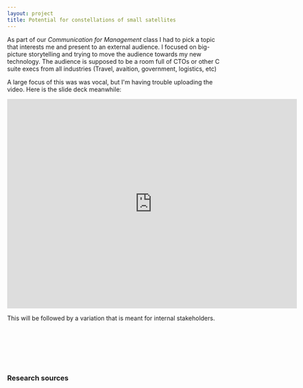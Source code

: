 ```yaml
---
layout: project
title: Potential for constellations of small satellites 
---
```


As part of our _Communication for Management_ class I had to pick a topic that interests me and present to an external audience. I focused on big-picture storytelling and trying to move the audience towards my new technology. The audience is supposed to be a room full of CTOs or other C suite execs from all industries (Travel, avaition, government, logistics, etc)

A large focus of this was was vocal, but I'm having trouble uploading the video. Here is the slide deck meanwhile:

<iframe src="https://coepac-my.sharepoint.com/personal/tejaswaljg14_comp_coep_ac_in/_layouts/15/Doc.aspx?sourcedoc={c088ee53-7830-4475-a2d5-e5c65f186955}&amp;action=embedview&amp;wdAr=1.7777777777777777" width="676px" height="488px" frameborder="0">This is an embedded <a target="_blank" href="https://office.com">Microsoft Office</a> presentation, powered by <a target="_blank" href="https://office.com/webapps">Office</a>.</iframe>

This will be followed by a variation that is meant for internal stakeholders.

<br>
<br>
<br>
<br>
<br>

### Research sources
<div width="676px" height="488px"><div id="notion2embed" class="cleanslate"></div><script src="https://notion2embed.com/v1/s4w45eiv" width="676px" height="488px"></script></div>